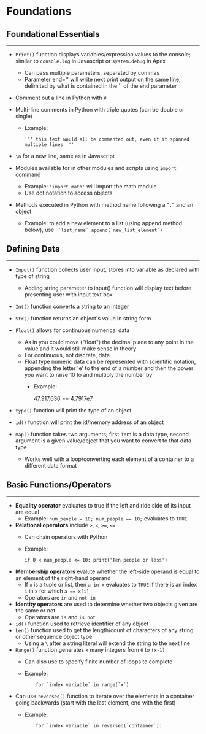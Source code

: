 # Foundations

## Foundational Essentials

---

- `Print()` function displays variables/expression values to the console; similar to `console.log` in Javascript or `system.debug` in Apex
  - Can pass multiple parameters, separated by commas
  - Parameter end='' will write next print output on the same line, delimited by what is contained in the '' of the end parameter
- Comment out a line in Python with `#`
- Multi-line comments in Python with triple quotes (can be double or single)
  - Example:

        ''' this text would all be commented out, even if it spanned multiple lines '''

- `\n` for a new line, same as in Javascript

- Modules available for in other modules and scripts using `import` command
  - Example: `'import math'` will import the math module
  - Use dot notation to access objects
- Methods executed in Python with method name following a "`.`" and an object
  - Example: to add a new element to a list (using append method below), use `` `list_name`.append(`new_list_element`)``

## Defining Data

---

- `Input()` function collects user input, stores into variable as declared with type of string
  - Adding string parameter to input() function will display text before presenting user with input text box
- `Int()` function converts a string to an integer
- `Str()` function returns an object's value in string form
- `Float()` allows for continuous numerical data
  - As in you could move ("float") the decimal place to any point in the value and it would still make sense in theory
  - For continuous, not discrete, data
  - Float type numeric data can be represented with scientific notation, appending the letter 'e' to the end of a number and then the power you want to raise 10 to and multiply the number by
    - Example:

        47,917,636 == 4.7917e7

- `type()` function will print the type of an object
- `id()` function will print the id/memory address of an object
- `map()` function takes two arguments; first item is a data type, second argument is a given value/object that you want to convert to that data type
  - Works well with a loop/converting each element of a container to a different data format

## Basic Functions/Operators

---

- **Equality operator** evaluates to true if the left and ride side of its input are equal
  - Example: `num_people = 10; num_people == 10;` evaluates to `TRUE`
- **Relational operators** include `>`, `<`, `>=`, `<=`
  - Can chain operators with Python
  - Example:

        if 0 < num_people <= 10: print('Ten people or less')

- **Membership operators** evalute whether the left-side operand is equal to an element of the right-hand operand
  - If `x` is a tuple or list, then `a in x` evaluates to `TRUE` if there is an index `i` in `x` for which `a == x[i]`
  - Operators are `in` and `not in`
- **Identity operators** are used to determine whether two objects given are the same or not
  - Operators are `is` and `is not`
- `id()` function used to retrieve identifier of any object
- `Len()` function used to get the length/count of characters of any string or other sequence object type
  - Using a `\` after a string literal will extend the string to the next line
- `Range()` function generates `x` many integers from `0` to `(x-1)`
  - Can also use to specify finite number of loops to complete
  - Example:

            for `index variable` in range(`x`)

- Can use `reversed()` function to iterate over the elements in a container going backwards (start with the last element, end with the first)
  - Example:

            for `index variable` in reversed(`container`):
